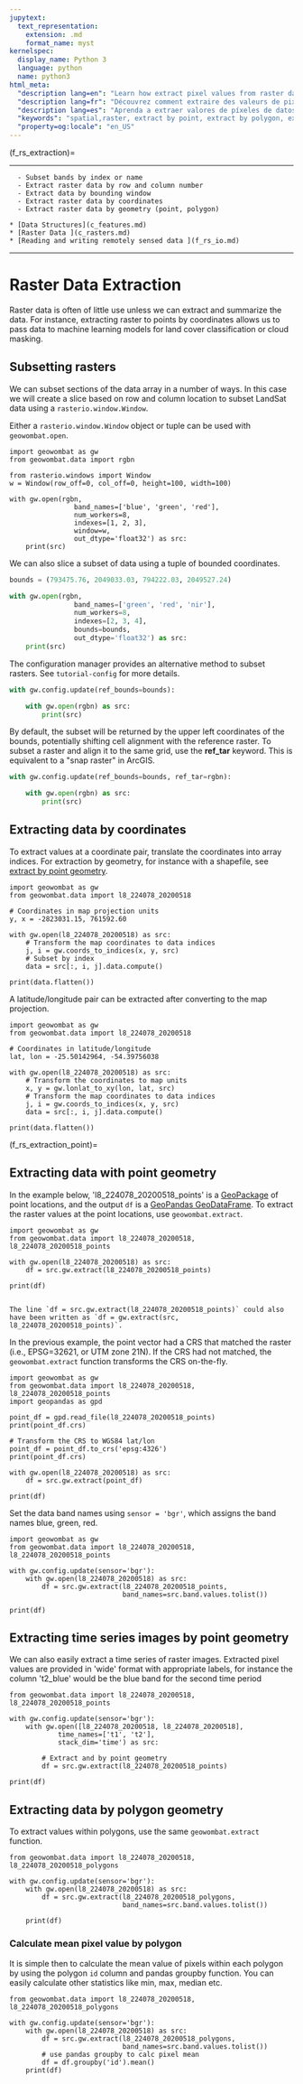 ```yaml
---
jupytext:
  text_representation:
    extension: .md
    format_name: myst
kernelspec:
  display_name: Python 3
  language: python
  name: python3
html_meta:
  "description lang=en": "Learn how extract pixel values from raster data like sentinel imagery, additionally extract by row and column index, extract by bound window, extract by coordinate, extract by polygon."
  "description lang=fr": "Découvrez comment extraire des valeurs de pixels à partir de données raster telles que l'imagerie sentinelle, extraire en outre par index de ligne et de colonne, extraire par fenêtre liée, extraire par coordonnées, extraire par polygone."
  "description lang=es": "Aprenda a extraer valores de píxeles de datos ráster como imágenes centinela, extraer adicionalmente por índice de fila y columna, extraer por ventana vinculada, extraer por coordenada, extraer por polígono."
  "keywords": "spatial,raster, extract by point, extract by polygon, extract by bounds, remote sensing"
  "property=og:locale": "en_US"
---
```


(f_rs_extraction)=


---------------
```{admonition} Learning Objectives
  - Subset bands by index or name
  - Extract raster data by row and column number
  - Extract data by bounding window
  - Extract raster data by coordinates
  - Extract raster data by geometry (point, polygon)
```
```{admonition} Review
* [Data Structures](c_features.md)
* [Raster Data ](c_rasters.md)
* [Reading and writing remotely sensed data ](f_rs_io.md)
```
--------------


# Raster Data Extraction
Raster data is often of little use unless we can extract and summarize the data. For instance, extracting raster to points by coordinates allows us to pass data to machine learning models for land cover classification or cloud masking. 

## Subsetting rasters
We can subset sections of the data array in a number of ways. In this case we will create a slice based on row and column location to subset LandSat data using a `rasterio.window.Window`.

Either a `rasterio.window.Window` object or tuple can be used with `geowombat.open`.


```{code-cell} ipython3
import geowombat as gw
from geowombat.data import rgbn

from rasterio.windows import Window
w = Window(row_off=0, col_off=0, height=100, width=100)

with gw.open(rgbn,
                band_names=['blue', 'green', 'red'],
                num_workers=8,
                indexes=[1, 2, 3],
                window=w,
                out_dtype='float32') as src:
    print(src)
```

We can also slice a subset of data using a tuple of bounded coordinates.

``` python
bounds = (793475.76, 2049033.03, 794222.03, 2049527.24)

with gw.open(rgbn,
                band_names=['green', 'red', 'nir'],
                num_workers=8,
                indexes=[2, 3, 4],
                bounds=bounds,
                out_dtype='float32') as src:
    print(src)
```

The configuration manager provides an alternative method to subset rasters. See `tutorial-config` for more details.

``` python
with gw.config.update(ref_bounds=bounds):

    with gw.open(rgbn) as src:
        print(src)
```

By default, the subset will be returned by the upper left coordinates of the bounds, potentially shifting cell alignment with the reference raster. To subset a raster and align it to the same grid, use the **ref_tar** keyword. This is equivalent to a "snap raster" in ArcGIS. 

``` python
with gw.config.update(ref_bounds=bounds, ref_tar=rgbn):

    with gw.open(rgbn) as src:
        print(src)
```

## Extracting data by coordinates
 
To extract values at a coordinate pair, translate the coordinates into array indices. For extraction by geometry, for instance with a shapefile, see [extract by point geometry](f_rs_extraction_point).

```{code-cell} ipython3
import geowombat as gw
from geowombat.data import l8_224078_20200518

# Coordinates in map projection units
y, x = -2823031.15, 761592.60

with gw.open(l8_224078_20200518) as src:
    # Transform the map coordinates to data indices
    j, i = gw.coords_to_indices(x, y, src)
    # Subset by index
    data = src[:, i, j].data.compute()

print(data.flatten())
```

A latitude/longitude pair can be extracted after converting to the map projection.

```{code-cell} ipython3
import geowombat as gw
from geowombat.data import l8_224078_20200518

# Coordinates in latitude/longitude
lat, lon = -25.50142964, -54.39756038

with gw.open(l8_224078_20200518) as src:
    # Transform the coordinates to map units
    x, y = gw.lonlat_to_xy(lon, lat, src)
    # Transform the map coordinates to data indices
    j, i = gw.coords_to_indices(x, y, src)
    data = src[:, i, j].data.compute()

print(data.flatten())
```
(f_rs_extraction_point)=
## Extracting data with point geometry 

In the example below, 'l8_224078_20200518_points' is a [GeoPackage](https://www.geopackage.org/) of point locations, and the output `df` is a [GeoPandas GeoDataFrame](https://geopandas.org/docs/reference/api/geopandas.GeoDataFrame.html?highlight=geodataframe#geopandas.GeoDataFrame). To extract the raster values at the point locations, use `geowombat.extract`.

```{code-cell} ipython3
import geowombat as gw
from geowombat.data import l8_224078_20200518, l8_224078_20200518_points

with gw.open(l8_224078_20200518) as src:
    df = src.gw.extract(l8_224078_20200518_points)

print(df)
```
```{note} 

The line `df = src.gw.extract(l8_224078_20200518_points)` could also have been written as `df = gw.extract(src, l8_224078_20200518_points)`.
```

In the previous example, the point vector had a CRS that matched the raster (i.e., EPSG=32621, or UTM zone 21N). If the CRS had not matched, the `geowombat.extract` function transforms the CRS on-the-fly.

```{code-cell} ipython3
import geowombat as gw
from geowombat.data import l8_224078_20200518, l8_224078_20200518_points
import geopandas as gpd

point_df = gpd.read_file(l8_224078_20200518_points)
print(point_df.crs)

# Transform the CRS to WGS84 lat/lon
point_df = point_df.to_crs('epsg:4326')
print(point_df.crs)

with gw.open(l8_224078_20200518) as src:
    df = src.gw.extract(point_df)

print(df)
```
Set the data band names using `sensor = 'bgr'`, which assigns the band names blue, green, red.

```{code-cell} ipython3
import geowombat as gw
from geowombat.data import l8_224078_20200518, l8_224078_20200518_points

with gw.config.update(sensor='bgr'):
    with gw.open(l8_224078_20200518) as src:
        df = src.gw.extract(l8_224078_20200518_points,
                            band_names=src.band.values.tolist())

print(df)
```
## Extracting time series images by point geometry
We can also easily extract a time series of raster images. Extracted pixel values are provided in 'wide' format with appropriate labels, for instance the column 't2_blue' would be the blue band for the second time period

```{code-cell} ipython3
from geowombat.data import l8_224078_20200518, l8_224078_20200518_points

with gw.config.update(sensor='bgr'):
    with gw.open([l8_224078_20200518, l8_224078_20200518],
            time_names=['t1', 't2'],
            stack_dim='time') as src:

        # Extract and by point geometry
        df = src.gw.extract(l8_224078_20200518_points)

print(df)
```

## Extracting data by polygon geometry

To extract values within polygons, use the same `geowombat.extract` function.

```{code-cell} ipython3
from geowombat.data import l8_224078_20200518, l8_224078_20200518_polygons

with gw.config.update(sensor='bgr'):
    with gw.open(l8_224078_20200518) as src:
        df = src.gw.extract(l8_224078_20200518_polygons,
                            band_names=src.band.values.tolist())

    print(df)
```

### Calculate mean pixel value by polygon
It is simple then to calculate the mean value of pixels within each polygon by using the polygon `id` column and pandas groupby function. You can easily calculate other statistics like min, max, median etc. 

```{code-cell} ipython3
from geowombat.data import l8_224078_20200518, l8_224078_20200518_polygons

with gw.config.update(sensor='bgr'):
    with gw.open(l8_224078_20200518) as src:
        df = src.gw.extract(l8_224078_20200518_polygons,
                            band_names=src.band.values.tolist())
        # use pandas groupby to calc pixel mean  
        df = df.groupby('id').mean()
    print(df)
```